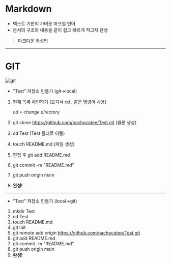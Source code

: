 # Markdown
- 텍스트 기반의 가벼운 마크업 언어
- 문서의 구조와 내용을 같이 쉽고 빠르게 적고자 탄생
  
>[마크다운 작성법](https://gist.github.com/ihoneymon/652be052a0727ad59601)

---

# GIT
  ![git](https://velog.velcdn.com/images/crosstar1228/post/969185d2-d80f-41cc-b234-f5fb71f1304e/image.png)
  
  - "Test" 저장소 만들기 (git->local)
  1. 현재 목록 확인하기 (요기서 cd ..같은 명령어 사용)
   
        *cd = change directory*

  2. git clone https://github.com/nachocatee/Test.git (클론 생성)
  3. cd Test (Test 폴더로 이동)
  4. touch README.md (파일 생성)
  5. 편집 후 git add README.md
  6. git commit -m "README.md"
  7. git push origin main
  8. **완성!**

---

- "Test" 저장소 만들기 (local->git)
  
1. mkdir Test
2. cd Test
3. touch README.md
4. git init
5. git remote add origin https://github.com/nachocatee/Test.git
6. git add README.md
7. git commit -m "README.md"
8. git push origin main
9. **완성!**